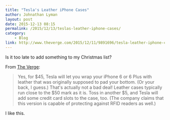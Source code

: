 ```yaml
---
title: "Tesla's Leather iPhone Cases"
author: Johnathan Lyman
layout: post
date: 2015-12-13 08:15
permalink: /2015/12/13/teslas-leather-iphone-cases/
category:
    - Blog
link: http://www.theverge.com/2015/12/11/9891696/tesla-leather-iphone-case-6-plus
---
```


Is it too late to add something to my Christmas list?

From [The Verge](http://www.theverge.com/2015/12/11/9891696/tesla-leather-iphone-case-6-plus):

> Yes, for $45, Tesla will let you wrap your iPhone 6 or 6 Plus with leather that was originally supposed to pad your bottom. (Or your back, I guess.) That's actually not a bad deal! Leather cases typically run close to the $50 mark as it is. Toss in another $5, and Tesla will add some credit card slots to the case, too. (The company claims that this version is capable of protecting against RFID readers as well.)

I like this.
